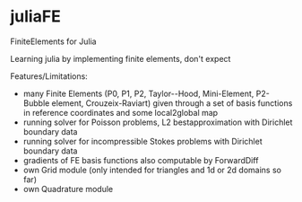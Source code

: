 # juliaFE
FiniteElements for Julia

Learning julia by implementing finite elements, don't expect

Features/Limitations:
- many Finite Elements (P0, P1, P2, Taylor--Hood, Mini-Element, P2-Bubble element, Crouzeix-Raviart)
  given through a set of basis functions in reference coordinates and some local2global map
- running solver for Poisson problems, L2 bestapproximation with Dirichlet boundary data
- running solver for incompressible Stokes problems with Dirichlet boundary data
- gradients of FE basis functions also computable by ForwardDiff
- own Grid module (only intended for triangles and 1d or 2d domains so far)
- own Quadrature module


